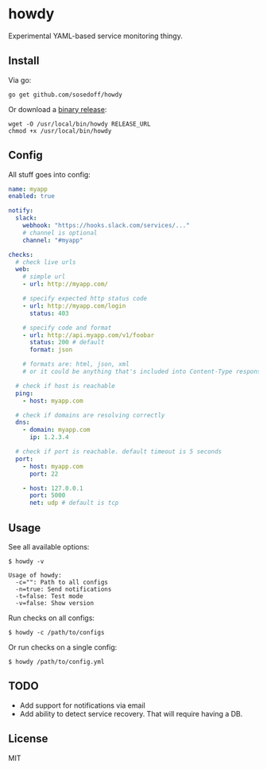 # howdy

Experimental YAML-based service monitoring thingy.

## Install

Via go:

```
go get github.com/sosedoff/howdy
```

Or download a [binary release](releases):

```
wget -O /usr/local/bin/howdy RELEASE_URL
chmod +x /usr/local/bin/howdy
```

## Config

All stuff goes into config:

```yml
name: myapp
enabled: true

notify:
  slack:
    webhook: "https://hooks.slack.com/services/..."
    # channel is optional
    channel: "#myapp"

checks:
  # check live urls
  web:
    # simple url
    - url: http://myapp.com/

    # specify expected http status code
    - url: http://myapp.com/login
      status: 403

    # specify code and format
    - url: http://api.myapp.com/v1/foobar
      status: 200 # default
      format: json

    # formats are: html, json, xml
    # or it could be anything that's included into Content-Type response header

  # check if host is reachable
  ping:
    - host: myapp.com

  # check if domains are resolving correctly
  dns:
    - domain: myapp.com
      ip: 1.2.3.4

  # check if port is reachable. default timeout is 5 seconds
  port:
    - host: myapp.com
      port: 22

    - host: 127.0.0.1
      port: 5000
      net: udp # default is tcp
```

## Usage

See all available options:

```
$ howdy -v

Usage of howdy:
  -c="": Path to all configs
  -n=true: Send notifications
  -t=false: Test mode
  -v=false: Show version
```

Run checks on all configs:

```
$ howdy -c /path/to/configs
```

Or run checks on a single config:

```
$ howdy /path/to/config.yml
```

## TODO

- Add support for notifications via email
- Add ability to detect service recovery. That will require having a DB.

## License

MIT